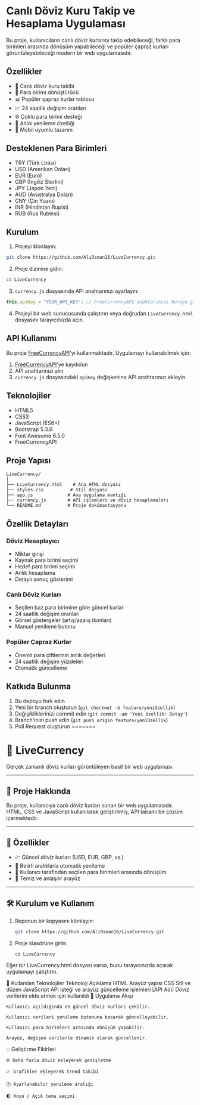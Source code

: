
# Canlı Döviz Kuru Takip ve Hesaplama Uygulaması

Bu proje, kullanıcıların canlı döviz kurlarını takip edebileceği, farklı para birimleri arasında dönüşüm yapabileceği ve popüler çapraz kurları görüntüleyebileceği modern bir web uygulamasıdır.

## Özellikler

- 💱 Canlı döviz kuru takibi
- 🔄 Para birimi dönüştürücü
- 📊 Popüler çapraz kurlar tablosu
- 📈 24 saatlik değişim oranları
- 🌐 Çoklu para birimi desteği
- 🔄 Anlık yenileme özelliği
- 📱 Mobil uyumlu tasarım

## Desteklenen Para Birimleri

- TRY (Türk Lirası)
- USD (Amerikan Doları)
- EUR (Euro)
- GBP (İngiliz Sterlini)
- JPY (Japon Yeni)
- AUD (Avustralya Doları)
- CNY (Çin Yuanı)
- INR (Hindistan Rupisi)
- RUB (Rus Rublesi)

## Kurulum

1. Projeyi klonlayın:
```bash
git clone https://github.com/AliOsman16/LiveCurrency.git
```

2. Proje dizinine gidin:
```bash
cd LiveCurrency
```

3. `currency.js` dosyasında API anahtarınızı ayarlayın:
```javascript
this.apiKey = "YOUR_API_KEY"; // FreeCurrencyAPI anahtarınızı buraya girin
```

4. Projeyi bir web sunucusunda çalıştırın veya doğrudan `LiveCurrency.html` dosyasını tarayıcınızda açın.

## API Kullanımı

Bu proje [FreeCurrencyAPI](https://freecurrencyapi.com/)'yi kullanmaktadır. Uygulamayı kullanabilmek için:

1. [FreeCurrencyAPI](https://freecurrencyapi.com/)'ye kaydolun
2. API anahtarınızı alın
3. `currency.js` dosyasındaki `apiKey` değişkenine API anahtarınızı ekleyin

## Teknolojiler

- HTML5
- CSS3
- JavaScript (ES6+)
- Bootstrap 5.3.6
- Font Awesome 6.5.0
- FreeCurrencyAPI

## Proje Yapısı

```
LiveCurrency/
│
├── LiveCurrency.html    # Ana HTML dosyası
├── styles.css          # Stil dosyası
├── app.js             # Ana uygulama mantığı
├── currency.js        # API işlemleri ve döviz hesaplamaları
└── README.md          # Proje dokümantasyonu
```

## Özellik Detayları

### Döviz Hesaplayıcı
- Miktar girişi
- Kaynak para birimi seçimi
- Hedef para birimi seçimi
- Anlık hesaplama
- Detaylı sonuç gösterimi

### Canlı Döviz Kurları
- Seçilen baz para birimine göre güncel kurlar
- 24 saatlik değişim oranları
- Görsel göstergeler (artış/azalış ikonları)
- Manuel yenileme butonu

### Popüler Çapraz Kurlar
- Önemli para çiftlerinin anlık değerleri
- 24 saatlik değişim yüzdeleri
- Otomatik güncelleme

## Katkıda Bulunma

1. Bu depoyu fork edin
2. Yeni bir branch oluşturun (`git checkout -b feature/yeniOzellik`)
3. Değişikliklerinizi commit edin (`git commit -am 'Yeni özellik: Detay'`)
4. Branch'inizi push edin (`git push origin feature/yeniOzellik`)
5. Pull Request oluşturun
=======
# 💱 LiveCurrency

Gerçek zamanlı döviz kurları görüntüleyen basit bir web uygulaması.

---

## 📌 Proje Hakkında

Bu proje, kullanıcıya canlı döviz kurları sunan bir web uygulamasıdır.  
HTML, CSS ve JavaScript kullanılarak geliştirilmiş, API tabanlı bir çözüm içermektedir.

---

## 🌟 Özellikler

- 💹 Güncel döviz kurları (USD, EUR, GBP, vs.)
- 🔄 Belirli aralıklarla otomatik yenileme
- 🎯 Kullanıcı tarafından seçilen para birimleri arasında dönüşüm
- 🧩 Temiz ve anlaşılır arayüz

---

## 🛠️ Kurulum ve Kullanım

1. Reponun bir kopyasını klonlayın:
   ```bash
   git clone https://github.com/AliOsman16/LiveCurrency.git

2. Proje klasörüne girin:

       cd LiveCurrency

Eğer bir LiveCurrency.html dosyası varsa, bunu tarayıcınızda açarak uygulamayı çalıştırın.


🔧 Kullanılan Teknolojiler
Teknoloji	Açıklama
HTML	Arayüz yapısı
CSS	Stil ve düzen
JavaScript	API isteği ve arayüz güncelleme işlemleri
[API Adı]	Döviz verilerini elde etmek için kullanıldı
📸 Uygulama Akışı

    Kullanıcı açıldığında en güncel döviz kurları çekilir.

    Kullanıcı verileri yenileme butonuna basarak güncelleyebilir.

    Kullanıcı para birimleri arasında dönüşüm yapabilir.

    Arayüz, değişen verilerle dinamik olarak güncellenir.

💡 Geliştirme Fikirleri

    🌐 Daha fazla döviz ekleyerek genişletme

    📈 Grafikler ekleyerek trend takibi

    🕒 Ayarlanabilir yenileme aralığı

    🌓 Koyu / Açık tema seçimi

